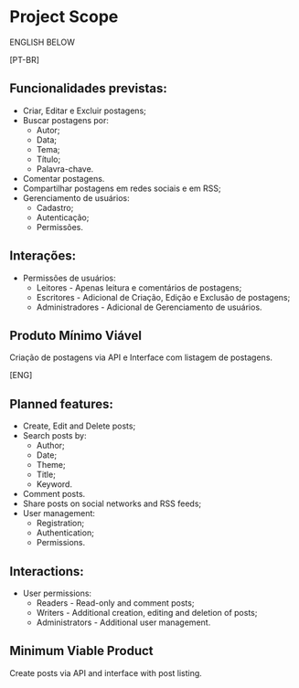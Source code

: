# Project Scope

ENGLISH BELOW

\[PT-BR]
## Funcionalidades previstas:
- Criar, Editar e Excluir postagens;
- Buscar postagens por:
  - Autor;
  - Data;
  - Tema;
  - Título;
  - Palavra-chave.
- Comentar postagens.
- Compartilhar postagens em redes sociais e em RSS;
- Gerenciamento de usuários:
  - Cadastro;
  - Autenticação;
  - Permissões.

## Interações:
- Permissões de usuários:
  - Leitores - Apenas leitura e comentários de postagens;
  - Escritores - Adicional de Criação, Edição e Exclusão de postagens;
  - Administradores - Adicional de Gerenciamento de usuários.

## Produto Mínimo Viável
Criação de postagens via API e Interface com listagem de postagens.

\[ENG]
## Planned features:
- Create, Edit and Delete posts;
- Search posts by:
  - Author;
  - Date;
  - Theme;
  - Title;
  - Keyword.
- Comment posts.
- Share posts on social networks and RSS feeds;
- User management:
  - Registration;
  - Authentication;
  - Permissions.

## Interactions:
- User permissions:
  - Readers - Read-only and comment posts;
  - Writers - Additional creation, editing and deletion of posts;
  - Administrators - Additional user management.

## Minimum Viable Product
Create posts via API and interface with post listing.